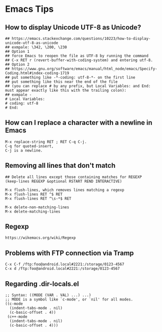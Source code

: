 Emacs Tips
==========

## How to display Unicode UTF-8 as Unicode?

    ## https://emacs.stackexchange.com/questions/10223/how-to-display-unicode-utf-8-as-unicode
    ## exmpale: \342, \200, \230
    ## Option 1
    ## force Emacs to reopen the file as UTF-8 by running the command
    ## C-x RET r (revert-buffer-with-coding-system) and entering utf-8.
    ## Option 2
    ## https://www.gnu.org/software/emacs/manual/html_node/emacs/Specify-Coding.html#index-coding-1719
    ## put something like -*-coding: utf-8-*- on the first line
    ## put something like this near the end of the file
    ## (you can replace # by any prefix, but Local Variables: and End: must appear exactly like this with the trailing colon):
    ## exmpale -
    # Local Variables:
    # coding: utf-8
    # End:

## How can I replace a character with a newline in Emacs

    M-x replace-string RET ; RET C-q C-j.
    C-q for quoted-insert,
    C-j is a newline.

## Removing all lines that don't match

    ## Delete all lines except those containing matches for REGEXP
    (keep-lines REGEXP &optional RSTART REND INTERACTIVE)

    M-x flush-lines, which removes lines matching a regexp
    M-x flush-lines RET ^$ RET
    M-x flush-lines RET ^\s-*$ RET

    M-x delete-non-matching-lines
    M-x delete-matching-lines

## Regexp

    https://wikemacs.org/wiki/Regexp

## Problems with FTP connection via Tramp

    C-x C-f /ftp:foo@android.local#2221:/storage/0123-4567
    C-x d /ftp:foo@android.local#2221:/storage/0123-4567

## Regarding .dir-locals.el

    ;; Syntax: ((MODE (VAR . VAL) ...) ...)
    ;; MODE is a symbol like `c-mode', or `nil' for all modes.
    ((c-mode
      (indent-tabs-mode . nil)
      (c-basic-offset . 4))
     (c++-mode
      (indent-tabs-mode . nil)
      (c-basic-offset . 4)))
